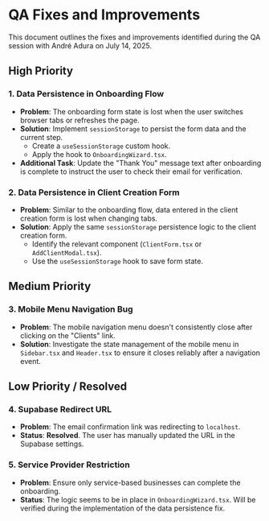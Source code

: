 # QA Fixes and Improvements

This document outlines the fixes and improvements identified during the QA session with André Adura on July 14, 2025.

## High Priority

### 1. Data Persistence in Onboarding Flow
- **Problem**: The onboarding form state is lost when the user switches browser tabs or refreshes the page.
- **Solution**: Implement `sessionStorage` to persist the form data and the current step.
  - Create a `useSessionStorage` custom hook.
  - Apply the hook to `OnboardingWizard.tsx`.
- **Additional Task**: Update the "Thank You" message text after onboarding is complete to instruct the user to check their email for verification.

### 2. Data Persistence in Client Creation Form
- **Problem**: Similar to the onboarding flow, data entered in the client creation form is lost when changing tabs.
- **Solution**: Apply the same `sessionStorage` persistence logic to the client creation form.
  - Identify the relevant component (`ClientForm.tsx` or `AddClientModal.tsx`).
  - Use the `useSessionStorage` hook to save form state.

## Medium Priority

### 3. Mobile Menu Navigation Bug
- **Problem**: The mobile navigation menu doesn't consistently close after clicking on the "Clients" link.
- **Solution**: Investigate the state management of the mobile menu in `Sidebar.tsx` and `Header.tsx` to ensure it closes reliably after a navigation event.

## Low Priority / Resolved

### 4. Supabase Redirect URL
- **Problem**: The email confirmation link was redirecting to `localhost`.
- **Status**: **Resolved**. The user has manually updated the URL in the Supabase settings.

### 5. Service Provider Restriction
- **Problem**: Ensure only service-based businesses can complete the onboarding.
- **Status**: The logic seems to be in place in `OnboardingWizard.tsx`. Will be verified during the implementation of the data persistence fix.

